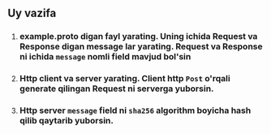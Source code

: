 ## Uy vazifa

1. ### example.proto digan fayl yarating. Uning ichida Request va Response digan message lar yarating. Request va Response ni ichida `message` nomli field mavjud bol'sin
2. ### Http client va server yarating. Client http `Post` o'rqali generate qilingan Request ni serverga yuborsin. 
3. ### Http server `message` field ni `sha256` algorithm boyicha hash qilib qaytarib yuborsin.

